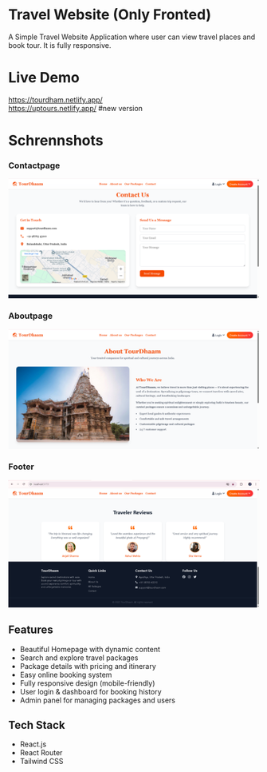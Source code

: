 # Travel Website (Only Fronted)

A Simple Travel Website Application where user can view travel places and book tour.
It is fully responsive.

# Live Demo
https://tourdham.netlify.app/       
https://uptours.netlify.app/ #new version

# Schrennshots

### Contactpage

![Contactpage Screenshot](./src/assets/Screenshots/Contact.png)

### Aboutpage

![Aboutuspage Screenshot](./src/assets/Screenshots/AboutUs.png)

### Footer

![Footerpage Screenshot](./src/assets/Screenshots/Footer.png)

## Features

- Beautiful Homepage with dynamic content
- Search and explore travel packages
- Package details with pricing and itinerary
- Easy online booking system
- Fully responsive design (mobile-friendly)
- User login & dashboard for booking history
- Admin panel for managing packages and users

## Tech Stack

- React.js
- React Router
- Tailwind CSS

